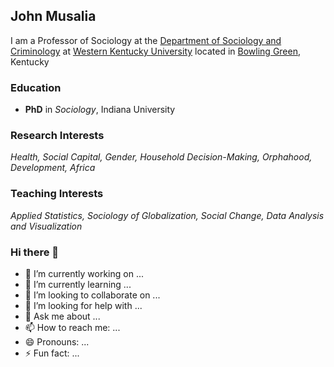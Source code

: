 ## John Musalia

I am a Professor of Sociology at the [Department of Sociology and Criminology](https://www.wku.edu/sociology-criminology/index.php) at [Western Kentucky University](https://wku.edu) located in [Bowling Green](https://www.bgky.org/), Kentucky

### Education
* **PhD** in _Sociology_, Indiana University

### Research Interests
_Health, Social Capital, Gender, Household Decision-Making, Orphahood, Development, Africa_

### Teaching Interests
_Applied Statistics, Sociology of Globalization, Social Change, Data Analysis and Visualization_
### Hi there 👋

- 🔭 I’m currently working on ...
- 🌱 I’m currently learning ...
- 👯 I’m looking to collaborate on ...
- 🤔 I’m looking for help with ...
- 💬 Ask me about ...
- 📫 How to reach me: ...
- 😄 Pronouns: ...
- ⚡ Fun fact: ...

<!--
**jmusalia/jmusalia** is a ✨ _special_ ✨ repository because its `README.md` (this file) appears on your GitHub profile.

Here are some ideas to get you started:

- 🔭 I’m currently working on ...
- 🌱 I’m currently learning ...
- 👯 I’m looking to collaborate on ...
- 🤔 I’m looking for help with ...
- 💬 Ask me about ...
- 📫 How to reach me: ...
- 😄 Pronouns: ...
- ⚡ Fun fact: ...
-->
